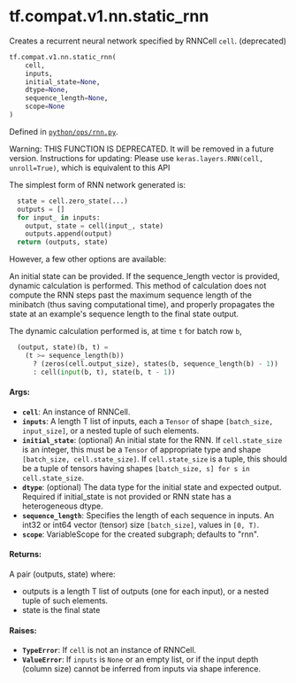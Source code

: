 <div itemscope itemtype="http://developers.google.com/ReferenceObject">
<meta itemprop="name" content="tf.compat.v1.nn.static_rnn" />
<meta itemprop="path" content="Stable" />
</div>

# tf.compat.v1.nn.static_rnn

Creates a recurrent neural network specified by RNNCell `cell`. (deprecated)

``` python
tf.compat.v1.nn.static_rnn(
    cell,
    inputs,
    initial_state=None,
    dtype=None,
    sequence_length=None,
    scope=None
)
```



Defined in [`python/ops/rnn.py`](/code/stable/tensorflow/python/ops/rnn.py).

<!-- Placeholder for "Used in" -->

Warning: THIS FUNCTION IS DEPRECATED. It will be removed in a future version.
Instructions for updating:
Please use `keras.layers.RNN(cell, unroll=True)`, which is equivalent to this API

The simplest form of RNN network generated is:

```python
  state = cell.zero_state(...)
  outputs = []
  for input_ in inputs:
    output, state = cell(input_, state)
    outputs.append(output)
  return (outputs, state)
```
However, a few other options are available:

An initial state can be provided.
If the sequence_length vector is provided, dynamic calculation is performed.
This method of calculation does not compute the RNN steps past the maximum
sequence length of the minibatch (thus saving computational time),
and properly propagates the state at an example's sequence length
to the final state output.

The dynamic calculation performed is, at time `t` for batch row `b`,

```python
  (output, state)(b, t) =
    (t >= sequence_length(b))
      ? (zeros(cell.output_size), states(b, sequence_length(b) - 1))
      : cell(input(b, t), state(b, t - 1))
```

#### Args:


* <b>`cell`</b>: An instance of RNNCell.
* <b>`inputs`</b>: A length T list of inputs, each a `Tensor` of shape `[batch_size,
  input_size]`, or a nested tuple of such elements.
* <b>`initial_state`</b>: (optional) An initial state for the RNN. If `cell.state_size`
  is an integer, this must be a `Tensor` of appropriate type and shape
  `[batch_size, cell.state_size]`. If `cell.state_size` is a tuple, this
  should be a tuple of tensors having shapes `[batch_size, s] for s in
  cell.state_size`.
* <b>`dtype`</b>: (optional) The data type for the initial state and expected output.
  Required if initial_state is not provided or RNN state has a heterogeneous
  dtype.
* <b>`sequence_length`</b>: Specifies the length of each sequence in inputs. An int32
  or int64 vector (tensor) size `[batch_size]`, values in `[0, T)`.
* <b>`scope`</b>: VariableScope for the created subgraph; defaults to "rnn".


#### Returns:

A pair (outputs, state) where:

- outputs is a length T list of outputs (one for each input), or a nested
  tuple of such elements.
- state is the final state



#### Raises:


* <b>`TypeError`</b>: If `cell` is not an instance of RNNCell.
* <b>`ValueError`</b>: If `inputs` is `None` or an empty list, or if the input depth
  (column size) cannot be inferred from inputs via shape inference.